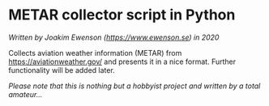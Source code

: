 # METAR collector script in Python
_Written by Joakim Ewenson (<https://www.ewenson.se>) in 2020_

Collects aviation weather information (METAR) from https://aviationweather.gov/ and presents it in a nice format. Further functionality will be added later.

_Please note that this is nothing but a hobbyist project and written by a total amateur..._